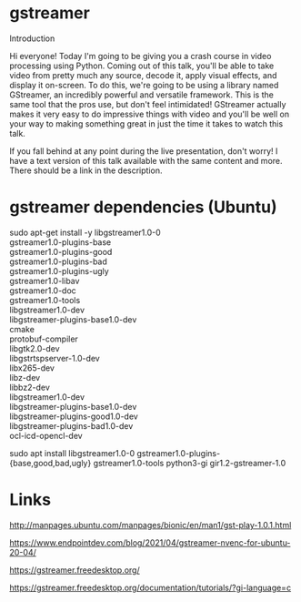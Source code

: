 # gstreamer

Introduction

Hi everyone! Today I'm going to be giving you a crash course in video processing using Python. Coming out of this talk, you'll be able to take video from pretty much any source, decode it, apply visual effects, and display it on-screen. To do this, we're going to be using a library named GStreamer, an incredibly powerful and versatile framework. This is the same tool that the pros use, but don't feel intimidated! GStreamer actually makes it very easy to do impressive things with video and you'll be well on your way to making something great in just the time it takes to watch this talk.

If you fall behind at any point during the live presentation, don't worry! I have a text version of this talk available with the same content and more. There should be a link in the description.


# gstreamer dependencies (Ubuntu)

sudo apt-get install -y libgstreamer1.0-0 \
            gstreamer1.0-plugins-base \
            gstreamer1.0-plugins-good \
            gstreamer1.0-plugins-bad \
            gstreamer1.0-plugins-ugly \
            gstreamer1.0-libav \
            gstreamer1.0-doc \
            gstreamer1.0-tools \
            libgstreamer1.0-dev \
            libgstreamer-plugins-base1.0-dev \
            cmake \
            protobuf-compiler \
            libgtk2.0-dev \
            libgstrtspserver-1.0-dev \
            libx265-dev \
            libz-dev \
            libbz2-dev \
            libgstreamer1.0-dev \
            libgstreamer-plugins-base1.0-dev \
            libgstreamer-plugins-good1.0-dev \
            libgstreamer-plugins-bad1.0-dev \
            ocl-icd-opencl-dev
            


sudo apt install libgstreamer1.0-0 gstreamer1.0-plugins-{base,good,bad,ugly} gstreamer1.0-tools python3-gi gir1.2-gstreamer-1.0

# Links 

http://manpages.ubuntu.com/manpages/bionic/en/man1/gst-play-1.0.1.html

https://www.endpointdev.com/blog/2021/04/gstreamer-nvenc-for-ubuntu-20-04/

https://gstreamer.freedesktop.org/

https://gstreamer.freedesktop.org/documentation/tutorials/?gi-language=c


